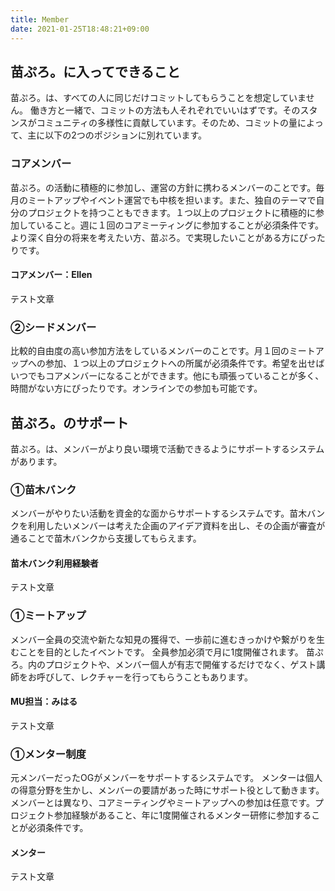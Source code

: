 ```yaml
---
title: Member
date: 2021-01-25T18:48:21+09:00
---
```

## 苗ぷろ。に入ってできること

苗ぷろ。は、すべての人に同じだけコミットしてもらうことを想定していません。
働き方と一緒で、コミットの方法も人それぞれでいいはずです。そのスタンスがコミュニティの多様性に貢献しています。そのため、コミットの量によって、主に以下の2つのポジションに別れています。

### コアメンバー

苗ぷろ。の活動に積極的に参加し、運営の方針に携わるメンバーのことです。毎月のミートアップやイベント運営でも中核を担います。また、独自のテーマで自分のプロジェクトを持つこともできます。１つ以上のプロジェクトに積極的に参加していること。週に１回のコアミーティングに参加することが必須条件です。より深く自分の将来を考えたい方、苗ぷろ。で実現したいことがある方にぴったりです。

#### コアメンバー：Ellen

テスト文章

### ②シードメンバー

比較的自由度の高い参加方法をしているメンバーのことです。月１回のミートアップへの参加、１つ以上のプロジェクトへの所属が必須条件です。希望を出せばいつでもコアメンバーになることができます。他にも頑張っていることが多く、時間がない方にぴったりです。オンラインでの参加も可能です。

## 苗ぷろ。のサポート

苗ぷろ。は、メンバーがより良い環境で活動できるようにサポートするシステムがあります。

### ①苗木バンク

メンバーがやりたい活動を資金的な面からサポートするシステムです。苗木バンクを利用したいメンバーは考えた企画のアイデア資料を出し、その企画が審査が通ることで苗木バンクから支援してもらえます。

#### 苗木バンク利用経験者

テスト文章

### ①ミートアップ

メンバー全員の交流や新たな知見の獲得で、一歩前に進むきっかけや繋がりを生むことを目的としたイベントです。
全員参加必須で月に1度開催されます。
苗ぷろ。内のプロジェクトや、メンバー個人が有志で開催するだけでなく、ゲスト講師をお呼びして、レクチャーを行ってもらうこともあります。

#### MU担当：みはる

テスト文章

### ①メンター制度

元メンバーだったOGがメンバーをサポートするシステムです。
メンターは個人の得意分野を生かし、メンバーの要請があった時にサポート役として動きます。メンバーとは異なり、コアミーティングやミートアップへの参加は任意です。プロジェクト参加経験があること、年に1度開催されるメンター研修に参加することが必須条件です。

#### メンター

テスト文章